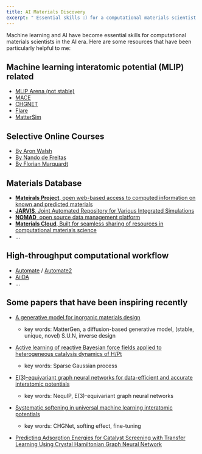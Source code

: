 ```yaml
---
title: AI Materials Discovery
excerpt: " Essential skills :）for a computational materials scientist in the AI ​​era "
---
```


Machine learning and AI have become essential skills for computational materials scientists in the AI era. Here are some resources that have been particularly helpful to me:

## Machine learning interatomic potential (MLIP) related
* [MLIP Arena (not stable)](https://huggingface.co/spaces/atomind/mlip-arena)
* [MACE](https://github.com/ACEsuit/mace)
* [CHGNET](https://github.com/CederGroupHub/chgnet)
* [Flare](https://github.com/mir-group/flare)
* [MatterSim](https://github.com/microsoft/mattersim?tab=readme-ov-file)
  

## Selective Online Courses 

* [By Aron Walsh](https://aronwalsh.github.io/MLforMaterials/Overview.html)
* [By 
Nando de Freitas](https://www.youtube.com/watch?v=4vGiHC35j9s)
* [By Florian Marquardt](https://www.youtube.com/watch?v=qMp3s7D_8Xw&list=PLemsnf33Vij4eFWwtoQCrt9AHjLe3uo9_)


## Materials Database

* [**Mateirals Project**, open web-based access to computed information on known and predicted materials ](https://next-gen.materialsproject.org/)
* [**JARVIS**, Joint Automated Repository for Various Integrated Simulations](https://jarvis.nist.gov/)
* [**NOMAD**, open source data management platform](https://nomad-lab.eu/prod/v1/docs/index.html/)
* [**Materials Cloud**, Built for seamless sharing of resources in computational materials science ](https://www.materialscloud.org/learn/sections)
*  ...

## High-throughput computational workflow

 *  [Automate](https://github.com/hackingmaterials/atomate) / [Automate2](https://github.com/materialsproject/atomate2?tab=readme-ov-file)
 *  [AiiDA](https://aiida.readthedocs.io/projects/aiida-core/en/stable/tutorials/basic.html#tutorial-basic)
 *  ...


## Some papers that have been inspiring recently

* [A generative model for inorganic materials design](https://www.nature.com/articles/s41586-025-08628-5)

	* key words: MatterGen, a diffusion-based generative model, (stable, unique, novel) S.U.N, inverse design
* [Active learning of reactive Bayesian force fields applied to heterogeneous catalysis dynamics of H/Pt](https://doi.org/10.1038/s41467-022-32294-0)
    * key words: Sparse Gaussian process
* [E(3)-equivariant graph neural networks for data-efficient and accurate interatomic potentials](https://doi.org/10.1038/s41467-022-29939-5)

    *  key words: NequIP, E(3)-equivariant graph neural networks
* [Systematic softening in universal machine learning interatomic potentials](https://www.nature.com/articles/s41524-024-01500-6)

	*  key words:	CHGNet, softing effect, fine-tuning

* [Predicting Adsorption Energies for Catalyst Screening
with Transfer Learning Using Crystal Hamiltonian
Graph Neural Network](https://s3.us-east-1.amazonaws.com/climate-change-ai/papers/neurips2023/125/paper.pdf)